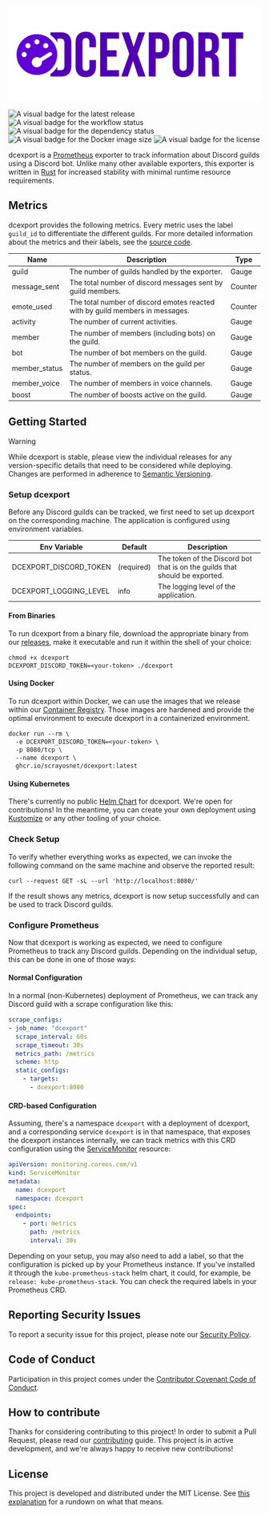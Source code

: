 ![The official Logo of dcexport](.github/images/logo.png "dcexport")

![A visual badge for the latest release](https://img.shields.io/github/v/release/scrayosnet/dcexport "Latest Release")
![A visual badge for the workflow status](https://img.shields.io/github/actions/workflow/status/scrayosnet/dcexport/docker.yml "Workflow Status")
![A visual badge for the dependency status](https://img.shields.io/librariesio/github/scrayosnet/dcexport "Dependencies")
![A visual badge for the Docker image size](https://ghcr-badge.egpl.dev/scrayosnet/dcexport/size "Image Size")
![A visual badge for the license](https://img.shields.io/github/license/scrayosnet/dcexport "License")

dcexport is a [Prometheus][prometheus-docs] exporter to track information about Discord guilds using a Discord bot. Unlike
many other available exporters, this exporter is written in [Rust][rust-docs] for increased stability with minimal runtime resource
requirements.

## Metrics

dcexport provides the following metrics. Every metric uses the label `guild_id` to differentiate the different guilds.
For more detailed information about the metrics and their labels, see the [source code](./src/metrics.rs).

| Name          | Description                                                                   | Type    |
|---------------|-------------------------------------------------------------------------------|---------|
| guild         | The number of guilds handled by the exporter.                                 | Gauge   |
| message_sent  | The total number of discord messages sent by guild members.                   | Counter |
| emote_used    | The total number of discord emotes reacted with by guild members in messages. | Counter |
| activity      | The number of current activities.                                             | Gauge   |
| member        | The number of members (including bots) on the guild.                          | Gauge   |
| bot           | The number of bot members on the guild.                                       | Gauge   |
| member_status | The number of members on the guild per status.                                | Gauge   |
| member_voice  | The number of members in voice channels.                                      | Gauge   |
| boost         | The number of boosts active on the guild.                                     | Gauge   |


## Getting Started

> [!WARNING]
> While dcexport is stable, please view the individual releases for any version-specific details that need to be
> considered while deploying. Changes are performed in adherence to [Semantic Versioning][semver-docs].

### Setup dcexport

Before any Discord guilds can be tracked, we first need to set up dcexport on the corresponding machine. The application
is configured using environment variables.

| Env Variable           | Default    | Description                                                                 |
|------------------------|------------|-----------------------------------------------------------------------------|
| DCEXPORT_DISCORD_TOKEN | (required) | The token of the Discord bot that is on the guilds that should be exported. |
| DCEXPORT_LOGGING_LEVEL | info       | The logging level of the application.                                       |

#### From Binaries

To run dcexport from a binary file, download the appropriate binary from our [releases][github-releases], make it
executable and run it within the shell of your choice:

```shell
chmod +x dcexport
DCEXPORT_DISCORD_TOKEN=<your-token> ./dcexport
```

#### Using Docker

To run dcexport within Docker, we can use the images that we release within our [Container Registry][github-ghcr].
Those images are hardened and provide the optimal environment to execute dcexport in a containerized environment.

```shell
docker run --rm \
  -e DCEXPORT_DISCORD_TOKEN=<your-token> \
  -p 8080/tcp \
  --name dcexport \
  ghcr.io/scrayosnet/dcexport:latest
```

#### Using Kubernetes

There's currently no public [Helm Chart][helm-chart-docs] for dcexport. We're open for contributions! In the meantime,
you can create your own deployment using [Kustomize][kustomize-docs] or any other tooling of your choice.

### Check Setup

To verify whether everything works as expected, we can invoke the following command on the same machine and observe the
reported result:

```shell
curl --request GET -sL --url 'http://localhost:8080/'
```

If the result shows any metrics, dcexport is now setup successfully and can be used to track Discord guilds.

### Configure Prometheus

Now that dcexport is working as expected, we need to configure Prometheus to track any Discord guilds. Depending on the
individual setup, this can be done in one of those ways:

#### Normal Configuration

In a normal (non-Kubernetes) deployment of Prometheus, we can track any Discord guild with a scrape
configuration like this:

```yaml
scrape_configs:
- job_name: "dcexport"
  scrape_interval: 60s
  scrape_timeout: 30s
  metrics_path: /metrics
  scheme: http
  static_configs:
    - targets:
      - dcexport:8080
```

#### CRD-based Configuration

Assuming, there's a namespace `dcexport` with a deployment of dcexport, and a corresponding service `dcexport` is in
that namespace, that exposes the dcexport instances internally, we can track metrics with this CRD configuration
using the [ServiceMonitor][servicemonitor-docs] resource:

```yaml
apiVersion: monitoring.coreos.com/v1
kind: ServiceMonitor
metadata:
  name: dcexport
  namespace: dcexport
spec:
  endpoints:
    - port: metrics
      path: /metrics
      interval: 30s
```

Depending on your setup, you may also need to add a label, so that the configuration is picked up by your Prometheus
instance. If you've installed it through the `kube-prometheus-stack` helm chart, it could, for example, be
`release: kube-prometheus-stack`. You can check the required labels in your Prometheus CRD.

## Reporting Security Issues

To report a security issue for this project, please note our [Security Policy][security-policy].

## Code of Conduct

Participation in this project comes under the [Contributor Covenant Code of Conduct][code-of-conduct].

## How to contribute

Thanks for considering contributing to this project! In order to submit a Pull Request, please read
our [contributing][contributing-guide] guide. This project is in active development, and we're always happy to receive
new contributions!

## License

This project is developed and distributed under the MIT License. See [this explanation][mit-license-doc] for a rundown
on what that means.

[prometheus-docs]: https://prometheus.io/

[semver-docs]: https://semver.org/lang/de/

[rust-docs]: https://www.rust-lang.org/

[security-policy]: SECURITY.md

[code-of-conduct]: CODE_OF_CONDUCT.md

[contributing-guide]: CONTRIBUTING.md

[kustomize-docs]: https://kustomize.io/

[github-releases]: https://github.com/scrayosnet/dcexport/releases

[github-ghcr]: https://github.com/scrayosnet/dcexport/pkgs/container/dcexport

[servicemonitor-docs]: https://github.com/prometheus-operator/prometheus-operator/blob/main/Documentation/api.md#servicemonitor

[helm-chart-docs]: https://helm.sh/

[mit-license-doc]: https://choosealicense.com/licenses/mit/
